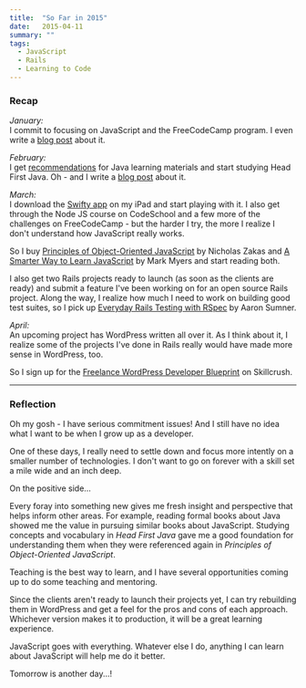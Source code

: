 ```yaml
---
title:  "So Far in 2015"
date:   2015-04-11
summary: ""
tags: 
  - JavaScript
  - Rails
  - Learning to Code
---
```

<h3>Recap</h3>
<em>January:</em><br>
I commit to focusing on JavaScript and the FreeCodeCamp program. I even write a <a href="{{ '/posts/2015-01-14-freecodecamp' | url  }}">blog post</a> about it.

<em>February:</em><br>
I get <a href="https://twitter.com/AbbyJones80/status/563007161551585282" rel="nofollow">recommendations</a> for Java learning materials and start studying Head First Java. Oh - and I write a <a href="{{ '/posts/2015-02-16-java-week-one' | url }}">blog post</a> about it.

<em>March:</em><br>
I download the <a href="https://twitter.com/AbbyJones80/status/580167012871057408" rel="nofollow">Swifty app</a> on my iPad and start playing with it. I also get through the Node JS course on CodeSchool and a few more of the challenges on FreeCodeCamp - but the harder I try, the more I realize I don't understand how JavaScript really works.

So I buy <a href="http://www.amazon.com/Principles-Object-Oriented-JavaScript-Nicholas-Zakas-ebook/dp/B00I87B1H8/ref=dp_kinw_strp_1" rel="nofollow">Principles of Object-Oriented JavaScript</a> by Nicholas Zakas and <a href="http://www.amazon.com/Smarter-Way-Learn-JavaScript-technology-ebook/dp/B00H1W9I6C/ref=sr_1_1?s=digital-text&amp;ie=UTF8&amp;qid=1428765007&amp;sr=1-1&amp;keywords=a+smarter+way+to+learn+javascript" rel="nofollow">A Smarter Way to Learn JavaScript</a> by Mark Myers and start reading both.

I also get two Rails projects ready to launch (as soon as the clients are ready) and submit a feature I've been working on for an open source Rails project. Along the way, I realize how much I need to work on building good test suites, so I pick up
<a href="https://leanpub.com/everydayrailsrspec" rel="nofollow">Everyday Rails Testing with RSpec</a> by Aaron Sumner.

<em>April:</em><br>
An upcoming project has WordPress written all over it. As I think about it, I realize some of the projects I've done in Rails really would have made more sense in WordPress, too.

So I sign up for the <a href="http://skillcrush.com/blueprint/freelance-wordpress-developer/" rel="nofollow">Freelance WordPress Developer Blueprint</a> on Skillcrush.

<hr>

<h3>Reflection</h3>
Oh my gosh - I have serious commitment issues! And I still have no idea what I want to be when I grow up as a developer.

One of these days, I really need to settle down and focus more intently on a smaller number of technologies. I don't want to go on forever with a skill set a mile wide and an inch deep.

On the positive side...

Every foray into something new gives me fresh insight and perspective that helps inform other areas. For example, reading formal books about Java showed me the value in pursuing similar books about JavaScript. Studying concepts and vocabulary in <em>Head First Java</em> gave me a good foundation for understanding them when they were referenced again in <em>Principles of Object-Oriented JavaScript</em>.

Teaching is the best way to learn, and I have several opportunities coming up to do some teaching and mentoring.

Since the clients aren't ready to launch their projects yet, I can try rebuilding them in WordPress and get a feel for the pros and cons of each approach. Whichever version makes it to production, it will be a great learning experience.

JavaScript goes with everything. Whatever else I do, anything I can learn about JavaScript will help me do it better.

Tomorrow is another day...!